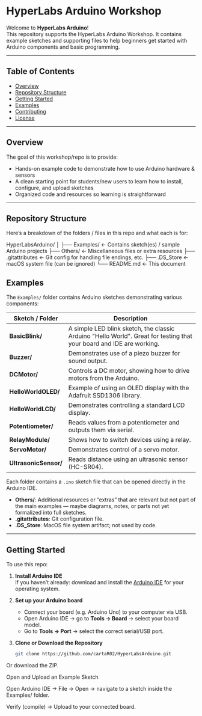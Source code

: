 # HyperLabs Arduino Workshop

Welcome to **HyperLabs Arduino**!  
This repository supports the HyperLabs Arduino Workshop. It contains example sketches and supporting files to help beginners get started with Arduino components and basic programming.

---

## Table of Contents

- [Overview](#overview)  
- [Repository Structure](#repository-structure)  
- [Getting Started](#getting-started)  
- [Examples](#examples)  
- [Contributing](#contributing)  
- [License](#license)  

---

## Overview

The goal of this workshop/repo is to provide:

- Hands-on example code to demonstrate how to use Arduino hardware & sensors  
- A clean starting point for students/new users to learn how to install, configure, and upload sketches  
- Organized code and resources so learning is straightforward  

---

## Repository Structure

Here’s a breakdown of the folders / files in this repo and what each is for:

HyperLabsArduino/
│
├── Examples/ ← Contains sketch(es) / sample Arduino projects
├── Others/ ← Miscellaneous files or extra resources
├── .gitattributes ← Git config for handling file endings, etc.
├── .DS_Store ← macOS system file (can be ignored)
└── README.md ← This document


## Examples

The `Examples/` folder contains Arduino sketches demonstrating various components:

| Sketch / Folder | Description |
|-----------------|-------------|
| **BasicBlink/** | A simple LED blink sketch, the classic Arduino "Hello World". Great for testing that your board and IDE are working. |
| **Buzzer/** | Demonstrates use of a piezo buzzer for sound output. |
| **DCMotor/** | Controls a DC motor, showing how to drive motors from the Arduino. |
| **HelloWorldOLED/** | Example of using an OLED display with the Adafruit SSD1306 library. |
| **HelloWorldLCD/** | Demonstrates controlling a standard LCD display. |
| **Potentiometer/** | Reads values from a potentiometer and outputs them via serial. |
| **RelayModule/** | Shows how to switch devices using a relay. |
| **ServoMotor/** | Demonstrates control of a servo motor. |
| **UltrasonicSensor/** | Reads distance using an ultrasonic sensor (HC-SR04). |

Each folder contains a `.ino` sketch file that can be opened directly in the Arduino IDE.
  
- **Others/**: Additional resources or “extras” that are relevant but not part of the main examples — maybe diagrams, notes, or parts not yet formalized into full sketches.  
- **.gitattributes**: Git configuration file.  
- **.DS_Store**: MacOS file system artifact; not used by code.

---

## Getting Started

To use this repo:

1. **Install Arduino IDE**  
   If you haven’t already: download and install the [Arduino IDE](https://www.arduino.cc/en/software) for your operating system.

2. **Set up your Arduino board**  
   - Connect your board (e.g. Arduino Uno) to your computer via USB.  
   - Open Arduino IDE → go to **Tools → Board** → select your board model.  
   - Go to **Tools → Port** → select the correct serial/USB port.

3. **Clone or Download the Repository**  
   ```bash
   git clone https://github.com/cartaR02/HyperLabsArduino.git
Or download the ZIP.

Open and Upload an Example Sketch

Open Arduino IDE → File → Open → navigate to a sketch inside the Examples/ folder.

Verify (compile) → Upload to your connected board. 
